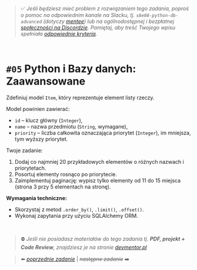 > :white_check_mark: *Jeśli będziesz mieć problem z rozwiązaniem tego zadania, poproś o pomoc na odpowiednim kanale na Slacku, tj. `s8e08-python-db-advanced` (dotyczy [mentee](https://devmentor.pl/mentoring/)) lub na ogólnodostępnej i bezpłatnej [społeczności na Discordzie](https://devmentor.pl/discord). Pamiętaj, aby treść Twojego wpisu spełniała [odpowiednie kryteria](https://devmentor.pl/jak-prosic-o-pomoc/).*

&nbsp;

# `#05` Python i Bazy danych: Zaawansowane

Zdefiniuj model `Item`, który reprezentuje element listy rzeczy.

Model powinien zawierać:
- `id` – klucz główny (`Integer`),
- `name` – nazwa przedmiotu (`String`, wymagane),
- `priority` – liczba całkowita oznaczająca priorytet (`Integer`), im mniejsza, tym wyższy priorytet.

Twoje zadanie:
1. Dodaj co najmniej 20 przykładowych elementów o różnych nazwach i priorytetach.
2. Posortuj elementy rosnąco po priorytecie.
3. Zaimplementuj paginację: wypisz tylko elementy od 11 do 15 miejsca (strona 3 przy 5 elementach na stronę).

**Wymagania techniczne:**
- Skorzystaj z metod `.order_by()`, `.limit()`, `.offset()`.
- Wykonaj zapytania przy użyciu SQLAlchemy ORM.


&nbsp;
> :no_entry: *Jeśli nie posiadasz materiałów do tego zadania tj. **PDF, projekt + Code Review**, znajdziesz je na stronie [devmentor.pl](https://devmentor.pl/workshop-python-db-advanced)*

> :arrow_left: [*poprzednie zadanie*](./../04) | ~~*następne zadanie*~~ :arrow_right:
